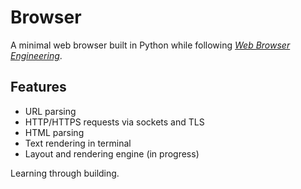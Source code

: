 # Browser

A minimal web browser built in Python while following [*Web Browser Engineering*](https://browser.engineering/).

## Features 

- URL parsing  
- HTTP/HTTPS requests via sockets and TLS  
- HTML parsing  
- Text rendering in terminal  
- Layout and rendering engine (in progress)  

Learning through building.

